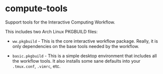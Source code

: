 # compute-tools
Support tools for the Interactive Computing Workflow.

This includes two Arch Linux PKGBUILD files:

* `ww.pkgbuild` - This is the core interactive workflow package.  Really, it is only dependencies on the base tools needed by the workflow.

* `basic.pkgbuild` - This is a simple desktop environment that includes all the workflow tools.  It also installs some sane defaults into your `.tmux.conf`, `.vimrc`, etc.
